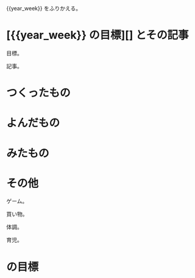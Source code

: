 {{year_week}} をふりかえる。

# [{{year_week}} の目標][] とその記事

目標。

記事。

# つくったもの

# よんだもの

# みたもの

# その他

ゲーム。

買い物。

体調。

育児。

# の目標

